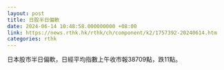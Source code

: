 ```yaml
---
layout: post
title: 日股半日偏軟
date: 2024-06-14 10:48:58.000000000 +08:00
link: https://news.rthk.hk/rthk/ch/component/k2/1757392-20240614.htm
categories: rthk
---
```


日本股市半日偏軟，日經平均指數上午收市報38709點，跌11點。
